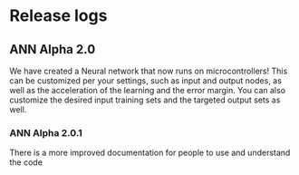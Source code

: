 # Release logs
## ANN Alpha 2.0
We have created a Neural network that now runs on microcontrollers! This can be customized per your settings, such as input and output nodes, as well as the acceleration of the learning and the error margin. You can also customize the desired input training sets and the targeted output sets as well.
### ANN Alpha 2.0.1
There is a more improved documentation for people to use and understand the code
